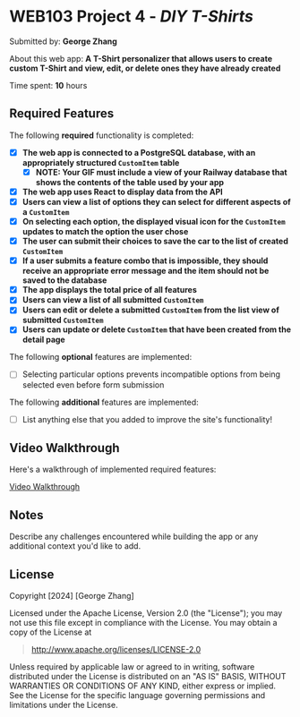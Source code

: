 # WEB103 Project 4 - *DIY T-Shirts*

Submitted by: **George Zhang**

About this web app: **A T-Shirt personalizer that allows users to create custom T-Shirt and view, edit, or delete ones they have already created**

Time spent: **10** hours

## Required Features

The following **required** functionality is completed:

<!-- Make sure to check off completed functionality below -->
- [x] **The web app is connected to a PostgreSQL database, with an appropriately structured `CustomItem` table**
  - [x] **NOTE: Your GIF must include a view of your Railway database that shows the contents of the table used by your app**
- [x] **The web app uses React to display data from the API**
- [x] **Users can view a list of options they can select for different aspects of a `CustomItem`**
- [x] **On selecting each option, the displayed visual icon for the `CustomItem` updates to match the option the user chose**
- [x] **The user can submit their choices to save the car to the list of created `CustomItem`**
- [x] **If a user submits a feature combo that is impossible, they should receive an appropriate error message and the item should not be saved to the database**
- [x] **The app displays the total price of all features**
- [x] **Users can view a list of all submitted `CustomItem`**
- [x] **Users can edit or delete a submitted `CustomItem` from the list view of submitted `CustomItem`**
- [x] **Users can update or delete `CustomItem` that have been created from the detail page**

The following **optional** features are implemented:

- [ ] Selecting particular options prevents incompatible options from being selected even before form submission

The following **additional** features are implemented:

- [ ] List anything else that you added to improve the site's functionality!

## Video Walkthrough

Here's a walkthrough of implemented required features:

[Video Walkthrough](https://github.com/GeorgeZhang744/Codepath-Web103-Projects/tree/main/project4_diy_delight/project4Walkthrough.gif)

## Notes

Describe any challenges encountered while building the app or any additional context you'd like to add.

## License

Copyright [2024] [George Zhang]

Licensed under the Apache License, Version 2.0 (the "License"); you may not use this file except in compliance with the License. You may obtain a copy of the License at

> http://www.apache.org/licenses/LICENSE-2.0

Unless required by applicable law or agreed to in writing, software distributed under the License is distributed on an "AS IS" BASIS, WITHOUT WARRANTIES OR CONDITIONS OF ANY KIND, either express or implied. See the License for the specific language governing permissions and limitations under the License.
